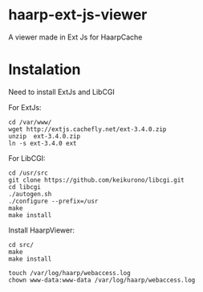 haarp-ext-js-viewer
===================

A viewer made ​​in Ext Js for HaarpCache


Instalation
===================

Need to install ExtJs and LibCGI

For ExtJs:

	cd /var/www/
	wget http://extjs.cachefly.net/ext-3.4.0.zip 
	unzip  ext-3.4.0.zip
	ln -s ext-3.4.0 ext

For LibCGI:

	cd /usr/src
	git clone https://github.com/keikurono/libcgi.git
	cd libcgi
	./autogen.sh
	./configure --prefix=/usr
	make
	make install	

Install HaarpViewer:

	cd src/
	make
	make install

	touch /var/log/haarp/webaccess.log
	chown www-data:www-data /var/log/haarp/webaccess.log

